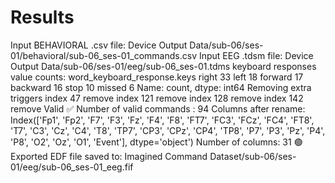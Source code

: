 # Results

Input BEHAVIORAL .csv file: Device Output Data/sub-06/ses-01/behavioral/sub-06_ses-01_commands.csv
Input EEG .tdsm file: Device Output Data/sub-06/ses-01/eeg/sub-06_ses-01.tdms
keyboard responses value counts:
 word_keyboard_response.keys
right       33
left        18
forward     17
backward    16
stop        10
missed       6
Name: count, dtype: int64
Removing extra triggers
index 47 remove
index 121 remove
index 128 remove
index 142 remove
Valid ✅
Number of valid commands : 94
Columns after rename:
 Index(['Fp1', 'Fp2', 'F7', 'F3', 'Fz', 'F4', 'F8', 'FT7', 'FC3', 'FCz', 'FC4',
       'FT8', 'T7', 'C3', 'Cz', 'C4', 'T8', 'TP7', 'CP3', 'CPz', 'CP4', 'TP8',
       'P7', 'P3', 'Pz', 'P4', 'P8', 'O2', 'Oz', 'O1', 'Event'],
      dtype='object')
Number of columns: 31
🟢Exported EDF file saved to: Imagined Command Dataset/sub-06/ses-01/eeg/sub-06_ses-01_eeg.fif
